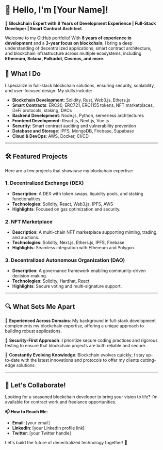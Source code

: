 # 👋 Hello, I'm [Your Name]!

🔗 **Blockchain Expert with 8 Years of Development Experience | Full-Stack Developer | Smart Contract Architect**

Welcome to my GitHub portfolio! With **8 years of experience in development** and a **3-year focus on blockchain**, I bring a deep understanding of decentralized applications, smart contract architecture, and blockchain infrastructure across multiple ecosystems, including **Ethereum, Solana, Polkadot, Cosmos, and more**.

## 🚀 What I Do

I specialize in full-stack blockchain solutions, ensuring security, scalability, and user-focused design. My skills include:

- **Blockchain Development**: Solidity, Rust, Web3.js, Ethers.js
- **Smart Contracts**: ERC20, ERC721, ERC1155 tokens, NFT marketplaces, DeFi protocols, staking, DAOs
- **Backend Development**: Node.js, Python, serverless architectures
- **Frontend Development**: React.js, Next.js, Vue.js
- **Security**: Smart contract auditing and vulnerability prevention
- **Database and Storage**: IPFS, MongoDB, Firebase, Supabase
- **Cloud & DevOps**: AWS, Docker, CI/CD

---

## 🛠️ Featured Projects

Here are a few projects that showcase my blockchain expertise:

### 1. **Decentralized Exchange (DEX)**
   - **Description**: A DEX with token swaps, liquidity pools, and staking functionalities.
   - **Technologies**: Solidity, React, Web3.js, IPFS, AWS
   - **Highlights**: Focused on gas optimization and security.

### 2. **NFT Marketplace**
   - **Description**: A multi-chain NFT marketplace supporting minting, trading, and auctions.
   - **Technologies**: Solidity, Next.js, Ethers.js, IPFS, Firebase
   - **Highlights**: Seamless integration with Ethereum and Polygon.

### 3. **Decentralized Autonomous Organization (DAO)**
   - **Description**: A governance framework enabling community-driven decision-making.
   - **Technologies**: Solidity, Hardhat, React
   - **Highlights**: Secure voting and multi-signature support.

---

## 🔍 What Sets Me Apart

🔸 **Experienced Across Domains**: My background in full-stack development complements my blockchain expertise, offering a unique approach to building robust applications.

🔸 **Security-First Approach**: I prioritize secure coding practices and rigorous testing to ensure that blockchain projects are both reliable and secure.

🔸 **Constantly Evolving Knowledge**: Blockchain evolves quickly; I stay up-to-date with the latest innovations and protocols to offer my clients cutting-edge solutions.

---

## 💼 Let's Collaborate!

Looking for a seasoned blockchain developer to bring your vision to life? I’m available for contract work and freelance opportunities.

**📫 How to Reach Me**:
- **Email**: [your email]
- **LinkedIn**: [your LinkedIn profile link]
- **Twitter**: [your Twitter handle]

Let's build the future of decentralized technology together! 🚀
